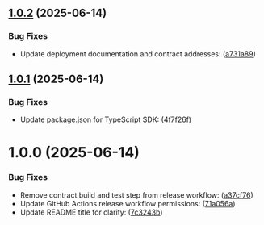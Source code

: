 ## [1.0.2](https://github.com/AgentPayy/agentpayy/compare/v1.0.1...v1.0.2) (2025-06-14)


### Bug Fixes

* Update deployment documentation and contract addresses: ([a731a89](https://github.com/AgentPayy/agentpayy/commit/a731a891d7c90e0b8c3ddcc57d84f483cd2c2466))

## [1.0.1](https://github.com/AgentPayy/agentpayy/compare/v1.0.0...v1.0.1) (2025-06-14)


### Bug Fixes

* Update package.json for TypeScript SDK: ([4f7f26f](https://github.com/AgentPayy/agentpayy/commit/4f7f26f9f6a50756d314a5e1391490ff2ead769e))

# 1.0.0 (2025-06-14)


### Bug Fixes

* Remove contract build and test step from release workflow: ([a37cf76](https://github.com/AgentPayy/agentpayy/commit/a37cf763196e9facebf5f96d5d8330f88be39fa5))
* Update GitHub Actions release workflow permissions: ([71a056a](https://github.com/AgentPayy/agentpayy/commit/71a056a471df6bc0918cec643b3e6360641acd09))
* Update README title for clarity: ([7c3243b](https://github.com/AgentPayy/agentpayy/commit/7c3243b8ee448caabd70e2239b24e5cd0e4ab045))
